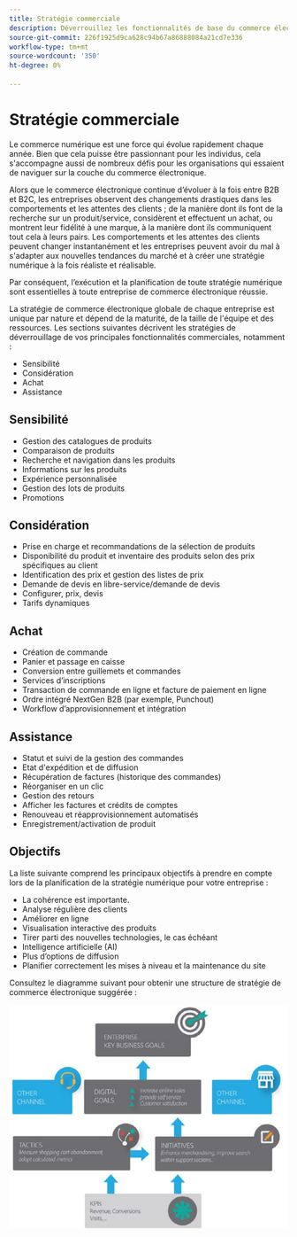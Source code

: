 ```yaml
---
title: Stratégie commerciale
description: Déverrouillez les fonctionnalités de base du commerce électronique à l’aide de notre structure de stratégie suggérée.
source-git-commit: 226f1925d9ca628c94b67a86888084a21cd7e336
workflow-type: tm+mt
source-wordcount: '350'
ht-degree: 0%

---
```



# Stratégie commerciale

Le commerce numérique est une force qui évolue rapidement chaque année. Bien que cela puisse être passionnant pour les individus, cela s&#39;accompagne aussi de nombreux défis pour les organisations qui essaient de naviguer sur la couche du commerce électronique.

Alors que le commerce électronique continue d’évoluer à la fois entre B2B et B2C, les entreprises observent des changements drastiques dans les comportements et les attentes des clients ; de la manière dont ils font de la recherche sur un produit/service, considèrent et effectuent un achat, ou montrent leur fidélité à une marque, à la manière dont ils communiquent tout cela à leurs pairs. Les comportements et les attentes des clients peuvent changer instantanément et les entreprises peuvent avoir du mal à s&#39;adapter aux nouvelles tendances du marché et à créer une stratégie numérique à la fois réaliste et réalisable.

Par conséquent, l’exécution et la planification de toute stratégie numérique sont essentielles à toute entreprise de commerce électronique réussie.

La stratégie de commerce électronique globale de chaque entreprise est unique par nature et dépend de la maturité, de la taille de l&#39;équipe et des ressources. Les sections suivantes décrivent les stratégies de déverrouillage de vos principales fonctionnalités commerciales, notamment :

- Sensibilité
- Considération
- Achat
- Assistance

## Sensibilité

- Gestion des catalogues de produits
- Comparaison de produits
- Recherche et navigation dans les produits
- Informations sur les produits
- Expérience personnalisée
- Gestion des lots de produits
- Promotions

## Considération

- Prise en charge et recommandations de la sélection de produits
- Disponibilité du produit et inventaire des produits selon des prix spécifiques au client
- Identification des prix et gestion des listes de prix
- Demande de devis en libre-service/demande de devis
- Configurer, prix, devis
- Tarifs dynamiques

## Achat

- Création de commande
- Panier et passage en caisse
- Conversion entre guillemets et commandes
- Services d’inscriptions
- Transaction de commande en ligne et facture de paiement en ligne
- Ordre intégré NextGen B2B (par exemple, Punchout)
- Workflow d’approvisionnement et intégration

## Assistance

- Statut et suivi de la gestion des commandes
- Etat d&#39;expédition et de diffusion
- Récupération de factures (historique des commandes)
- Réorganiser en un clic
- Gestion des retours
- Afficher les factures et crédits de comptes
- Renouveau et réapprovisionnement automatisés
- Enregistrement/activation de produit

## Objectifs

La liste suivante comprend les principaux objectifs à prendre en compte lors de la planification de la stratégie numérique pour votre entreprise :

- La cohérence est importante.
- Analyse régulière des clients
- Améliorer en ligne
- Visualisation interactive des produits
- Tirer parti des nouvelles technologies, le cas échéant
- Intelligence artificielle (AI)
- Plus d’options de diffusion
- Planifier correctement les mises à niveau et la maintenance du site

Consultez le diagramme suivant pour obtenir une structure de stratégie de commerce électronique suggérée :

![Diagramme de structure de la stratégie commerciale](../../assets/playbooks/commerce-strategy-framework.png)
